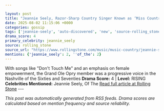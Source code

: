 ```yaml
---

layout: post
title: "Jeannie Seely, Razor-Sharp Country Singer Known as ‘Miss Country Soul,’ Dead at 85"
date: 2025-08-02 11:15:06 +0000
categories: gossip
tags: ['jeannie-seely', 'auto-discovered', 'new', 'source-rolling_stone', 'drama-rising']
drama_score: 4
primary_celebrity: jeannie_seely
source: rolling_stone
source_url: "https://www.rollingstone.com/music/music-country/jeannie-seely-country-singer-dead-obituary-1235397362/"
mentions: {'jeannie_seely': 2, ''of_the': 2}
---
```


With songs like "Don't Touch Me" and an emphasis on female empowerment, the Grand Ole Opry member was a progressive voice in the Nashville of the Sixties and Seventies **Drama Score:** 4 | **Level:** RISING **Celebrities Mentioned:** Jeannie Seely, Of The [Read full article at Rolling Stone](https://www.rollingstone.com/music/music-country/jeannie-seely-country-singer-dead-obituary-1235397362/) --- 

*This post was automatically generated from RSS feeds. Drama scores are calculated based on mention frequency and source reliability.*